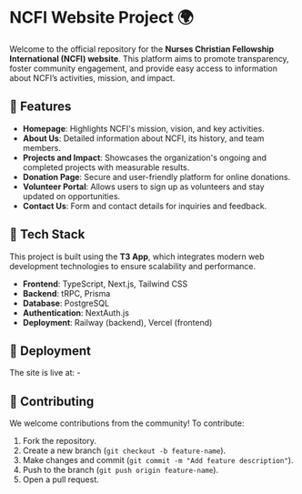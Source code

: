 # NCFI Website Project 🌍

Welcome to the official repository for the **Nurses Christian Fellowship International (NCFI) website**. This platform aims to promote transparency, foster community engagement, and provide easy access to information about NCFI’s activities, mission, and impact.

## 🌟 Features

- **Homepage**: Highlights NCFI's mission, vision, and key activities.
- **About Us**: Detailed information about NCFI, its history, and team members.
- **Projects and Impact**: Showcases the organization's ongoing and completed projects with measurable results.
- **Donation Page**: Secure and user-friendly platform for online donations.
- **Volunteer Portal**: Allows users to sign up as volunteers and stay updated on opportunities.
- **Contact Us**: Form and contact details for inquiries and feedback.

## 🔧 Tech Stack

This project is built using the **T3 App**, which integrates modern web development technologies to ensure scalability and performance.

- **Frontend**: TypeScript, Next.js, Tailwind CSS
- **Backend**: tRPC, Prisma
- **Database**: PostgreSQL
- **Authentication**: NextAuth.js
- **Deployment**: Railway (backend), Vercel (frontend)

## 🚀 Deployment

The site is live at: -

## 🤝 Contributing

We welcome contributions from the community! To contribute:

1. Fork the repository.
2. Create a new branch (`git checkout -b feature-name`).
3. Make changes and commit (`git commit -m "Add feature description"`).
4. Push to the branch (`git push origin feature-name`).
5. Open a pull request.

